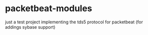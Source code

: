 # packetbeat-modules

just a test project implementing the tds5 protocol for packetbeat (for addings sybase support)
